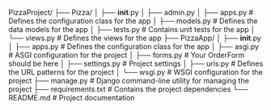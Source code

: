 PizzaProject/
├── Pizza/
│   ├── __init__.py
│   ├── admin.py
│   ├── apps.py  # Defines the configuration class for the app
│   ├── models.py  # Defines the data models for the app
│   ├── tests.py  # Contains unit tests for the app
│   └── views.py  # Defines the views for the app
├── PizzaApp/
│   ├── __init__.py
│   ├── apps.py  # Defines the configuration class for the app
│   ├── asgi.py  # ASGI configuration for the project
│   ├── forms.py  # Your OrderForm should be here
│   ├── settings.py  # Project settings
│   ├── urls.py  # Defines the URL patterns for the project
│   └── wsgi.py  # WSGI configuration for the project
├── manage.py  # Django command-line utility for managing the project
├── requirements.txt  # Contains the project dependencies
└── README.md  # Project documentation